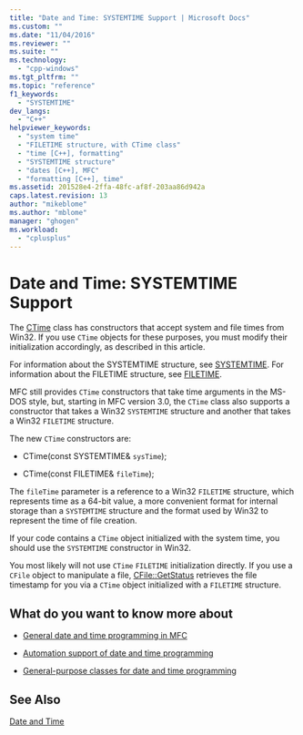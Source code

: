 ```yaml
---
title: "Date and Time: SYSTEMTIME Support | Microsoft Docs"
ms.custom: ""
ms.date: "11/04/2016"
ms.reviewer: ""
ms.suite: ""
ms.technology: 
  - "cpp-windows"
ms.tgt_pltfrm: ""
ms.topic: "reference"
f1_keywords: 
  - "SYSTEMTIME"
dev_langs: 
  - "C++"
helpviewer_keywords: 
  - "system time"
  - "FILETIME structure, with CTime class"
  - "time [C++], formatting"
  - "SYSTEMTIME structure"
  - "dates [C++], MFC"
  - "formatting [C++], time"
ms.assetid: 201528e4-2ffa-48fc-af8f-203aa86d942a
caps.latest.revision: 13
author: "mikeblome"
ms.author: "mblome"
manager: "ghogen"
ms.workload: 
  - "cplusplus"
---
```

# Date and Time: SYSTEMTIME Support
The [CTime](../atl-mfc-shared/reference/ctime-class.md) class has constructors that accept system and file times from Win32. If you use `CTime` objects for these purposes, you must modify their initialization accordingly, as described in this article.  
  
 For information about the SYSTEMTIME structure, see [SYSTEMTIME](../mfc/reference/systemtime-structure1.md). For information about the FILETIME structure, see [FILETIME](../mfc/reference/filetime-structure.md).  
  
 MFC still provides `CTime` constructors that take time arguments in the MS-DOS style, but, starting in MFC version 3.0, the `CTime` class also supports a constructor that takes a Win32 `SYSTEMTIME` structure and another that takes a Win32 `FILETIME` structure.  
  
 The new `CTime` constructors are:  
  
-   CTime(const SYSTEMTIME& `sysTime`);  
  
-   CTime(const FILETIME& `fileTime`);  
  
 The `fileTime` parameter is a reference to a Win32 `FILETIME` structure, which represents time as a 64-bit value, a more convenient format for internal storage than a `SYSTEMTIME` structure and the format used by Win32 to represent the time of file creation.  
  
 If your code contains a `CTime` object initialized with the system time, you should use the `SYSTEMTIME` constructor in Win32.  
  
 You most likely will not use `CTime` `FILETIME` initialization directly. If you use a `CFile` object to manipulate a file, [CFile::GetStatus](../mfc/reference/cfile-class.md#getstatus) retrieves the file timestamp for you via a `CTime` object initialized with a `FILETIME` structure.  
  
## What do you want to know more about  
  
-   [General date and time programming in MFC](../atl-mfc-shared/date-and-time.md)  
  
-   [Automation support of date and time programming](../atl-mfc-shared/date-and-time-automation-support.md)  
  
-   [General-purpose classes for date and time programming](../atl-mfc-shared/date-and-time-general-purpose-classes.md)  
  
## See Also  
 [Date and Time](../atl-mfc-shared/date-and-time.md)

